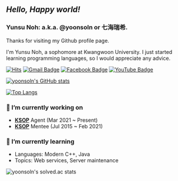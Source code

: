 ## ***Hello, Happy world!***

### Yunsu Noh: a.k.a. @yoonsoln or 七海瑞希.

Thanks for visiting my Github profile page.

I'm Yunsu Noh, a sophomore at Kwangwoon University. I just started learning programming languages, so I would appreciate any advice.

[![Hits](https://hits.seeyoufarm.com/api/count/incr/badge.svg?url=https%3A%2F%2Fgithub.com%2Fyoonsoln)](https://github.com/yoonsoln)
[![Gmail Badge](https://img.shields.io/badge/-Gmail-d14836?style=flat-square&logo=Gmail&logoColor=white&link=mailto:02.yunsu.noh@gmail.com)](mailto:02.yunsu.noh@gmail.com)
[![Facebook Badge](https://img.shields.io/badge/-Facebook-1877f2?style=flat-square&logo=facebook&logoColor=white&link=https://www.facebook.com/profile.php?id=100010957418627)](https://www.facebook.com/profile.php?id=100010957418627/)
[![YouTube Badge](https://img.shields.io/youtube/channel/subscribers/UCINtBUOljirjvV6hu9hOIpg?style=social)](https://www.youtube.com/channel/UCINtBUOljirjvV6hu9hOIpg)

[![yoonsoln's GitHub stats](https://github-readme-stats.vercel.app/api?username=yoonsoln&theme=gotham&show_icons=true)](https://github.com/anuraghazra/github-readme-stats)
 
[![Top Langs](https://github-readme-stats.vercel.app/api/top-langs/?username=yoonsoln&layout=compact&theme=rose_pine&show_icons=true)](https://github.com/anuraghazra/github-readme-stats)

### 🔭 I’m currently working on
 - [**KSOP**](http://outreach.kaist.ac.kr/) Agent (Mar 2021 ~ Present)
 - [**KSOP**](http://outreach.kaist.ac.kr/) Mentee (Jul 2015 ~ Feb 2021)

### 🌱 I’m currently learning
 - Languages: Modern C++, Java
 - Topics: Web services, Server maintenance

 
![yoonsoln's solved.ac stats](https://github-readme-solvedac.hyp3rflow.vercel.app/api/?handle=yoonsoln)

<!--
**yoonsoln/yoonsoln** is a ✨ _special_ ✨ repository because its `README.md` (this file) appears on your GitHub profile.

Here are some ideas to get you started:


- 👯 I’m looking to collaborate on ...
- 🤔 I’m looking for help with ...
- 💬 Ask me about ...
- 📫 How to reach me: ...
- 😄 Pronouns: ...
- ⚡ Fun fact: ...
-->
